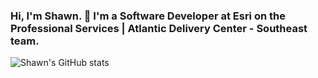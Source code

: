 ### Hi, I'm Shawn. 👋 I'm a Software Developer at Esri on the Professional Services | Atlantic Delivery Center - Southeast team.

![Shawn's GitHub stats](https://github-readme-stats.vercel.app/api?username=shawnmgoulet&hide_rank)

<!--
**shawnmgoulet/shawnmgoulet** is a ✨ _special_ ✨ repository because its `README.md` (this file) appears on your GitHub profile.

Here are some ideas to get you started:

- 🔭 I’m currently working on ...
- 🌱 I’m currently learning ...
- 👯 I’m looking to collaborate on ...
- 🤔 I’m looking for help with ...
- 💬 Ask me about ...
- 📫 How to reach me: ...
- 😄 Pronouns: ...
- ⚡ Fun fact: ...
-->
